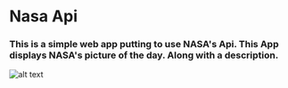 # Nasa Api

### This is a simple web app putting to use NASA's Api. This App displays NASA's picture of the day. Along with a description.

![alt text](https://preview.ibb.co/hBQyyc/1200px_NASA_logo_svg.png)
